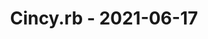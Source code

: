 ---
layout: post
title: Cincy.rb - 2021-06-17
datetime: '2021-06-17T18:30:00-04:00'
name: Cincy.rb
external_url: https://www.meetup.com/TechLife-Cincinnati/events/hjjlrryccjbwb/
online_event: false
year_month: 2021-06
---